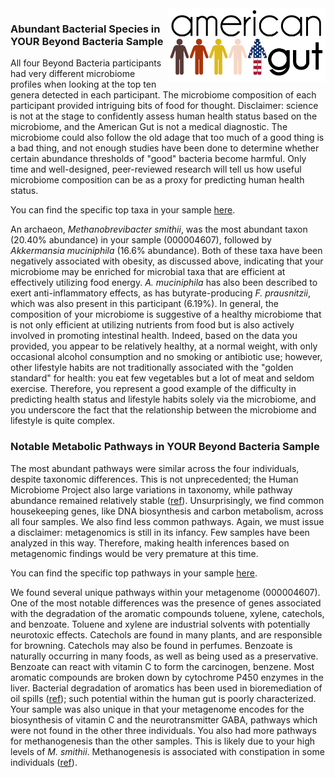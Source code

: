 <img style="float: right" height="50%" width="50%" src="img/logo.png">

### Abundant Bacterial Species in YOUR Beyond Bacteria Sample

All four Beyond Bacteria participants had very different microbiome profiles
when looking at the top ten genera detected in each participant. The microbiome
composition of each participant provided intriguing bits of food for thought.
Disclaimer: science is not at the stage to confidently assess human health
status based on the microbiome, and the American Gut is not a medical
diagnostic. The microbiome could also follow the old adage that too much of a
good thing is a bad thing, and not enough studies have been done to determine
whether certain abundance thresholds of "good" bacteria become harmful. Only
time and well-designed, peer-reviewed research will tell us how useful
microbiome composition can be as a proxy for predicting human health status.

You can find the specific top taxa in your sample
[here](http://nbviewer.ipython.org/github/biocore/American-Gut/blob/master/ipynb/beyond_bacteria.ipynb#000004607_taxa).

An archaeon, *Methanobrevibacter smithii*, was the most abundant taxon (20.40%
abundance) in your sample (000004607), followed by *Akkermansia muciniphila* (16.6%
abundance). Both of these taxa have been negatively associated with obesity, as
discussed above, indicating that your microbiome may be enriched for microbial
taxa that are efficient at effectively utilizing food energy. *A. muciniphila*
has also been described to exert anti-inflammatory effects, as has
butyrate-producing *F. prausnitzii*, which was also present in this participant
(6.19%). In general, the composition of your microbiome is suggestive of a
healthy microbiome that is not only efficient at utilizing nutrients from food
but is also actively involved in promoting intestinal health. Indeed, based on
the data you provided, you appear to be relatively healthy, at a normal weight,
with only occasional alcohol consumption and no smoking or antibiotic use;
however, other lifestyle habits are not traditionally associated with the
"golden standard" for health: you eat few vegetables but a lot of meat and
seldom exercise. Therefore, you represent a good example of the difficulty in
predicting health status and lifestyle habits solely via the microbiome, and
you underscore the fact that the relationship between the microbiome and
lifestyle is quite complex.

### Notable Metabolic Pathways in YOUR Beyond Bacteria Sample

The most abundant pathways were similar across the four individuals, despite
taxonomic differences. This is not unprecedented; the Human Microbiome Project
also large variations in taxonomy, while pathway abundance remained relatively
stable ([ref](http://www.ncbi.nlm.nih.gov/pubmed/22699609)). Unsurprisingly, we
find common housekeeping genes, like DNA biosynthesis and carbon metabolism,
across all four samples. We also find less common pathways. Again, we must
issue a disclaimer: metagenomics is still in its infancy. Few samples have been
analyzed in this way. Therefore, making health inferences based on metagenomic
findings would be very premature at this time.

You can find the specific top pathways in your sample
[here](http://nbviewer.ipython.org/github/biocore/American-Gut/blob/master/ipynb/beyond_bacteria.ipynb#000004607_pathway).

We found several unique pathways within your metagenome (000004607). One
of the most notable differences was the presence of genes associated with the
degradation of the aromatic compounds toluene, xylene, catechols, and benzoate.
Toluene and xylene are industrial solvents with potentially neurotoxic effects.
Catechols are found in many plants, and are responsible for browning. Catechols
may also be found in perfumes. Benzoate is naturally occurring in many foods,
as well as being used as a preservative. Benzoate can react with vitamin C to
form the carcinogen, benzene. Most aromatic compounds are broken down by
cytochrome P450 enzymes in the liver. Bacterial degradation of aromatics has
been used in bioremediation of oil spills
([ref](http://www.ncbi.nlm.nih.gov/pubmed/16269736)); such potential within the
human gut is poorly characterized. Your sample was also unique in that your
metagenome encodes for the biosynthesis of vitamin C and the neurotransmitter
GABA, pathways which were not found in the other three individuals. You also
had more pathways for methanogenesis than the other samples. This is likely due
to your high levels of *M. smithii*. Methanogenesis is associated with
constipation in some individuals
([ref](http://www.ncbi.nlm.nih.gov/pubmed/22573345)).
